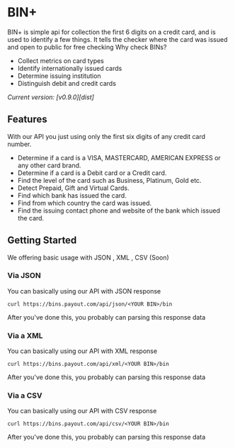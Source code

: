 BIN+
=======

BIN+ is simple api for collection the first 6 digits on a credit card, and is used to identify a few things. It tells the checker where the card was issued and open to public for free checking
Why check BINs? 

 * Collect metrics on card types
 * Identify internationally issued cards
 * Determine issuing institution
 * Distinguish debit and credit cards

*Current version: [v0.9.0][dist]*

Features
---------------
With our API you just using only the first six digits of any credit card number.

* Determine if a card is a VISA, MASTERCARD, AMERICAN EXPRESS or any other card brand.
* Determine if a card is a Debit card or a Credit card.
* Find the level of the card such as Business, Platinum, Gold etc.
* Detect Prepaid, Gift and Virtual Cards.
* Find which bank has issued the card.
* Find from which country the card was issued.
* Find the issuing contact phone and website of the bank which issued the card.

Getting Started
---------------
We offering basic usage with JSON , XML , CSV (Soon)
### Via JSON

You can basically using our API with JSON response 

``` curl
curl https://bins.payout.com/api/json/<YOUR BIN>/bin
```

After you've done this, you probably can parsing this response data

### Via a XML

You can basically using our API with XML response 

``` curl
curl https://bins.payout.com/api/xml/<YOUR BIN>/bin
```

After you've done this, you probably can parsing this response data

### Via a CSV

You can basically using our API with CSV response 

``` curl
curl https://bins.payout.com/api/csv/<YOUR BIN>/bin
```

After you've done this, you probably can parsing this response data
